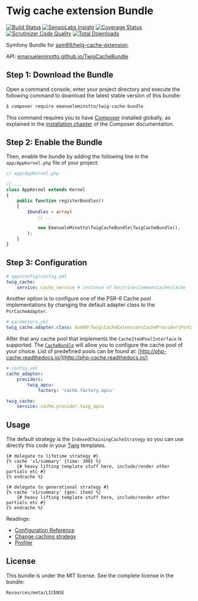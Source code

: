 Twig cache extension Bundle
===========================

[![Build Status](https://img.shields.io/travis/EmanueleMinotto/TwigCacheBundle.svg?style=flat)](https://travis-ci.org/EmanueleMinotto/TwigCacheBundle)
[![SensioLabs Insight](https://img.shields.io/sensiolabs/i/010b231e-0e35-4ba8-9929-eb48e77331b2.svg?style=flat)](https://insight.sensiolabs.com/projects/010b231e-0e35-4ba8-9929-eb48e77331b2)
[![Coverage Status](https://img.shields.io/coveralls/EmanueleMinotto/TwigCacheBundle.svg?style=flat)](https://coveralls.io/r/EmanueleMinotto/TwigCacheBundle)
[![Scrutinizer Code Quality](https://img.shields.io/scrutinizer/g/EmanueleMinotto/TwigCacheBundle.svg?style=flat)](https://scrutinizer-ci.com/g/EmanueleMinotto/TwigCacheBundle/)
[![Total Downloads](https://img.shields.io/packagist/dt/emanueleminotto/twig-cache-bundle.svg?style=flat)](https://packagist.org/packages/emanueleminotto/twig-cache-bundle)

Symfony Bundle for [asm89/twig-cache-extension](https://github.com/asm89/twig-cache-extension).

API: [emanueleminotto.github.io/TwigCacheBundle](http://emanueleminotto.github.io/TwigCacheBundle/)

Step 1: Download the Bundle
---------------------------

Open a command console, enter your project directory and execute the
following command to download the latest stable version of this bundle:

```bash
$ composer require emanueleminotto/twig-cache-bundle
```

This command requires you to have [Composer](https://getcomposer.org/) installed globally, as explained
in the [installation chapter](https://getcomposer.org/doc/00-intro.md)
of the Composer documentation.

Step 2: Enable the Bundle
-------------------------

Then, enable the bundle by adding the following line in the `app/AppKernel.php`
file of your project:

```php
// app/AppKernel.php

// ...
class AppKernel extends Kernel
{
    public function registerBundles()
    {
        $bundles = array(
            // ...

            new EmanueleMinotto\TwigCacheBundle\TwigCacheBundle(),
        );
    }
}
```

Step 3: Configuration
---------------------

```yml
# app/config/config.yml
twig_cache:
    service: cache_service # instance of Doctrine\Common\Cache\Cache
```
Another option is to configure one of the PSR-6 Cache pool implementations 
by changing the default adapter class to the `PsrCacheAdapter`. 
```yml
# parameters.yml
twig_cache.adapter.class: Asm89\Twig\CacheExtension\CacheProvider\PsrCacheAdapter
```
After that any cache pool that implements the `CacheItemPoolInterface` is 
supported. The [`CacheBundle`](https://github.com/php-cache/cache-bundle) will
allow you to configure the cache pool of your choice. List of predefined pools 
can be found at: [http://php-cache.readthedocs.io/](http://php-cache.readthedocs.io/)

```yml
# config.yml
cache_adapter:
    providers:
        twig_apcu:
            factory: 'cache.factory.apcu'

twig_cache:
    service: cache.provider.twig_apcu
```

Usage
-----

The default strategy is the `IndexedChainingCacheStrategy` so you can use directly this code in your [Twig](http://twig.sensiolabs.org/) templates.

```twig
{# delegate to lifetime strategy #}
{% cache 'v1/summary' {time: 300} %}
    {# heavy lifting template stuff here, include/render other partials etc #}
{% endcache %}

{# delegate to generational strategy #}
{% cache 'v1/summary' {gen: item} %}
    {# heavy lifting template stuff here, include/render other partials etc #}
{% endcache %}
```

Readings:

 * [Configuration Reference](https://github.com/EmanueleMinotto/TwigCacheBundle/tree/master/Resources/doc/configuration-reference.rst)
 * [Change caching strategy](https://github.com/EmanueleMinotto/TwigCacheBundle/tree/master/Resources/doc/strategies.rst)
 * [Profiler](https://github.com/EmanueleMinotto/TwigCacheBundle/tree/master/Resources/doc/profiler.rst)

License
-------

This bundle is under the MIT license. See the complete license in the bundle:

    Resources/meta/LICENSE
